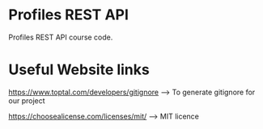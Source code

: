 # Profiles REST API

Profiles REST API course code.

# Useful Website links

https://www.toptal.com/developers/gitignore --> To generate gitignore for our project

https://choosealicense.com/licenses/mit/ --> MIT licence
